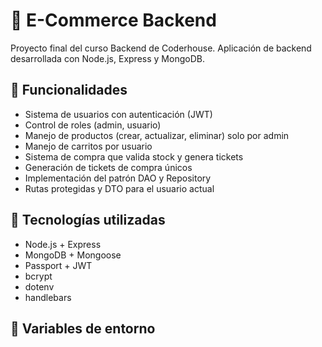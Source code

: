 # 🛒 E-Commerce Backend

Proyecto final del curso Backend de Coderhouse. Aplicación de backend desarrollada con Node.js, Express y MongoDB.

## 🚀 Funcionalidades

- Sistema de usuarios con autenticación (JWT)
- Control de roles (admin, usuario)
- Manejo de productos (crear, actualizar, eliminar) solo por admin
- Manejo de carritos por usuario
- Sistema de compra que valida stock y genera tickets
- Generación de tickets de compra únicos
- Implementación del patrón DAO y Repository
- Rutas protegidas y DTO para el usuario actual

## 🧰 Tecnologías utilizadas

- Node.js + Express
- MongoDB + Mongoose
- Passport + JWT
- bcrypt
- dotenv
- handlebars

## 🔐 Variables de entorno
